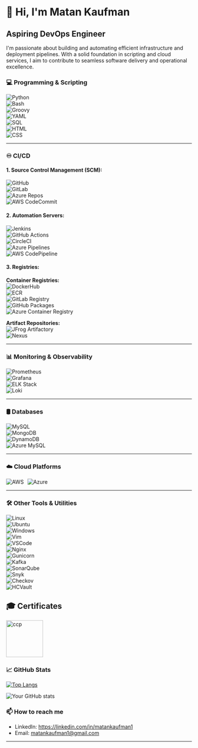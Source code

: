 # 👋 Hi, I'm Matan Kaufman
## Aspiring DevOps Engineer

I'm passionate about building and automating efficient infrastructure and deployment pipelines. With a solid foundation in scripting and cloud services, I aim to contribute to seamless software delivery and operational excellence.


### **💻 Programming & Scripting**  
![Python](https://img.shields.io/badge/Python-3776AB?style=flat-square&logo=python&logoColor=white)  
![Bash](https://img.shields.io/badge/Bash-4EAA25?style=flat-square&logo=gnu-bash&logoColor=white)  
![Groovy](https://img.shields.io/badge/Groovy-4298B8?style=flat-square&logo=apache-groovy&logoColor=white)  
![YAML](https://img.shields.io/badge/YAML-CB171E?style=flat-square&logo=yaml&logoColor=white)  
![SQL](https://img.shields.io/badge/SQL-336791?style=flat-square&logo=postgresql&logoColor=white)  
![HTML](https://img.shields.io/badge/HTML-E34F26?style=flat-square&logo=html5&logoColor=white)  
![CSS](https://img.shields.io/badge/CSS-1572B6?style=flat-square&logo=css3&logoColor=white)  

---

### **♾️ CI/CD**  

#### **1. Source Control Management (SCM):**  
![GitHub](https://img.shields.io/badge/GitHub-181717?style=flat-square&logo=github&logoColor=white)  
![GitLab](https://img.shields.io/badge/GitLab-FCA121?style=flat-square&logo=gitlab&logoColor=white)  
![Azure Repos](https://img.shields.io/badge/Azure%20Repos-0078D7?style=flat-square&logo=microsoft-azure&logoColor=white)  
![AWS CodeCommit](https://img.shields.io/badge/AWS%20CodeCommit-FF9900?style=flat-square&logo=amazon-aws&logoColor=white)  

#### **2. Automation Servers:**  
![Jenkins](https://img.shields.io/badge/Jenkins-D24939?style=flat-square&logo=jenkins&logoColor=white)  
![GitHub Actions](https://img.shields.io/badge/GitHub%20Actions-2088FF?style=flat-square&logo=github-actions&logoColor=white)  
![CircleCI](https://img.shields.io/badge/CircleCI-343434?style=flat-square&logo=circleci&logoColor=white)  
![Azure Pipelines](https://img.shields.io/badge/Azure%20Pipelines-0078D7?style=flat-square&logo=azure-pipelines&logoColor=white)  
![AWS CodePipeline](https://img.shields.io/badge/AWS%20CodePipeline-FF9900?style=flat-square&logo=amazon-aws&logoColor=white)  

#### **3. Registries:**  
**Container Registries:**  
![DockerHub](https://img.shields.io/badge/DockerHub-2496ED?style=flat-square&logo=docker&logoColor=white)  
![ECR](https://img.shields.io/badge/ECR-FF9900?style=flat-square&logo=amazon-aws&logoColor=white)  
![GitLab Registry](https://img.shields.io/badge/GitLab%20Registry-FCA121?style=flat-square&logo=gitlab&logoColor=white)  
![GitHub Packages](https://img.shields.io/badge/GitHub%20Packages-181717?style=flat-square&logo=github&logoColor=white)  
![Azure Container Registry](https://img.shields.io/badge/Azure%20Container%20Registry-0078D7?style=flat-square&logo=microsoft-azure&logoColor=white)  

**Artifact Repositories:**  
![JFrog Artifactory](https://img.shields.io/badge/JFrog%20Artifactory-41BF47?style=flat-square&logo=jfrog&logoColor=white)  
![Nexus](https://img.shields.io/badge/Nexus-343434?style=flat-square&logo=sonatype&logoColor=white)  

---

### **📊 Monitoring & Observability**  
![Prometheus](https://img.shields.io/badge/Prometheus-E6522C?style=flat-square&logo=prometheus&logoColor=white)  
![Grafana](https://img.shields.io/badge/Grafana-F46800?style=flat-square&logo=grafana&logoColor=white)  
![ELK Stack](https://img.shields.io/badge/ELK%20Stack-005571?style=flat-square&logo=elastic&logoColor=white)  
![Loki](https://img.shields.io/badge/Loki-0A3E98?style=flat-square&logo=grafana&logoColor=white)  

---

### **🛢️ Databases**  
![MySQL](https://img.shields.io/badge/MySQL-4479A1?style=flat-square&logo=mysql&logoColor=white)  
![MongoDB](https://img.shields.io/badge/MongoDB-47A248?style=flat-square&logo=mongodb&logoColor=white)  
![DynamoDB](https://img.shields.io/badge/DynamoDB-4053D6?style=flat-square&logo=amazon-dynamodb&logoColor=white)  
![Azure MySQL](https://img.shields.io/badge/Azure%20MySQL-0078D7?style=flat-square&logo=microsoft-azure&logoColor=white)  

---

### **☁️ Cloud Platforms**  
<div style="display: flex; gap: 10px; align-items: center;"> <img src="https://img.shields.io/badge/AWS-232F3E?style=flat-square&logo=amazon-aws&logoColor=white" alt="AWS"/> <img src="https://img.shields.io/badge/Azure-0078D7?style=flat-square&logo=microsoft-azure&logoColor=white" alt="Azure"/> </div>

---

### **🛠️ Other Tools & Utilities**  
![Linux](https://img.shields.io/badge/Linux-FCC624?style=flat-square&logo=linux&logoColor=black)  
![Ubuntu](https://img.shields.io/badge/Ubuntu-E95420?style=flat-square&logo=ubuntu&logoColor=white)  
![Windows](https://img.shields.io/badge/Windows-0078D6?style=flat-square&logo=windows&logoColor=white)  
![Vim](https://img.shields.io/badge/Vim-019733?style=flat-square&logo=vim&logoColor=white)  
![VSCode](https://img.shields.io/badge/VSCode-007ACC?style=flat-square&logo=visual-studio-code&logoColor=white)  
![Nginx](https://img.shields.io/badge/Nginx-269539?style=flat-square&logo=nginx&logoColor=white)  
![Gunicorn](https://img.shields.io/badge/Gunicorn-499848?style=flat-square&logo=gunicorn&logoColor=white)  
![Kafka](https://img.shields.io/badge/Kafka-231F20?style=flat-square&logo=apache-kafka&logoColor=white)  
![SonarQube](https://img.shields.io/badge/SonarQube-4E9BCD?style=flat-square&logo=sonarqube&logoColor=white)  
![Snyk](https://img.shields.io/badge/Snyk-4C4A73?style=flat-square&logo=snyk&logoColor=white)  
![Checkov](https://img.shields.io/badge/Checkov-8051D6?style=flat-square&logoColor=white)  
![HCVault](https://img.shields.io/badge/HashiCorp%20Vault-000000?style=flat-square&logo=vault&logoColor=white)  

## 🎓 Certificates
<a href="https://www.credly.com/badges/7a1492e3-a1f0-40c0-84b7-28b3681ad5b3/public_url" target="_blank" rel="noreferrer"> <img src="https://d1.awsstatic.com/training-and-certification/certification-badges/AWS-Certified-Cloud-Practitioner_badge.634f8a21af2e0e956ed8905a72366146ba22b74c.png" alt="ccp" width="100" height="100"/> </a>


### 📈 GitHub Stats
[![Top Langs](https://github-readme-stats.vercel.app/api/top-langs/?username=matankaufman1&layout=donut&theme=dracula)](https://github.com/matankaufman1/github-readme-stats)

![Your GitHub stats](https://github-readme-stats.vercel.app/api?username=matankaufman1&show_icons=true&theme=dracula)

### 📫 How to reach me
- LinkedIn: https://linkedin.com/in/matankaufman1
- Email: matankaufman1@gmail.com


---
